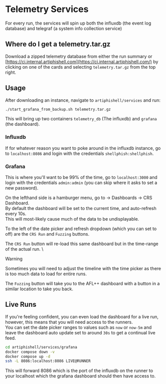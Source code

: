 # Telemetry Services

For every run, the services will spin up both the influxdb (the event log database) and telegraf (a system info collection service)

## Where do I get a telemetry.tar.gz

Download a zipped telemetry database from either the run summary or [https://ci.internal.artiphishell.com](https://ci.internal.artiphishell.com/) by clicking on one of the cards and selecting `telemetry.tar.gz` from the top right.

## Usage
After downloading an instance, navigate to `artiphishell/services` and run:
```bash
./start_grafana_from_backup.sh telemetry.tar.gz
```

This will bring up two containers `telemetry_db` (The influxdb) and `grafana` (the dashboard).

### Influxdb
If for whatever reason you want to poke around in the influxdb instance, go to `localhost:8086` and login with the credentials `shellphish:shellphish`.

### Grafana
This is where you'll want to be 99% of the time, go to `localhost:3000` and login with the credentials `admin:admin` (you can skip where it asks to set a new password).

On the lefthand side is a hamburger menu, go to -> Dashboards -> CRS Dashboard. \
By default the dashboard will be set to the current time, and auto-refresh every 10s. \
This will most-likely cause much of the data to be undisplayable. 

To the left of the date picker and refresh dropdown (which you can set to off) are the `CRS Run` and `Fuzzing` buttons.

The `CRS Run` button will re-load this same dashboard but in the time-range of the actual run. \
> [!WARNING]  
> Sometimes you will need to adjust the timeline with the time picker as there is too much data to load for entire runs.

The `Fuzzing` button will take you to the AFL++ dashboard with a button in a similar location to take you back.

## Live Runs
If you're feeling confident, you can even load the dashboard for a live run, however, this means that you will need access to the runners. \
You can set the date picker ranges to values such as `now` or `now-5m` and leave the dashboard auto update set to around `30s` to get a continual live feed.
``` bash
cd artiphishell/services/grafana
docker compose down -v
docker compose up -d
ssh -L 8086:localhost:8086 LIVE@RUNNER
```

This will forward 8086 which is the port of the influxdb on the runner to your localhost which the grafana dashboard should then have access to.